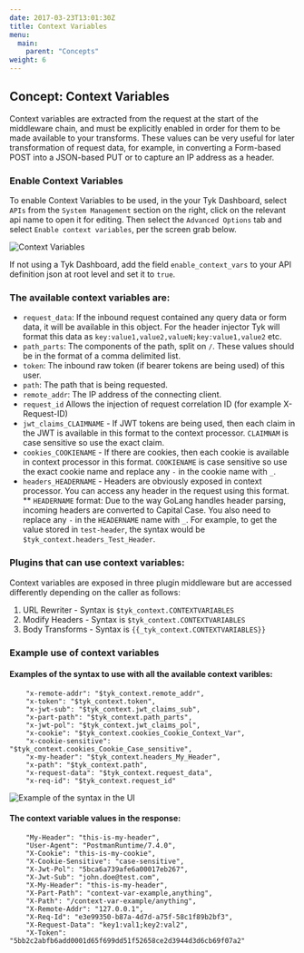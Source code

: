 ```yaml
---
date: 2017-03-23T13:01:30Z
title: Context Variables
menu:
  main:
    parent: "Concepts"
weight: 6 
---
```


## Concept: Context Variables

Context variables are extracted from the request at the start of the middleware chain, and must be explicitly enabled in order for them to be made available to your transforms. These values can be very useful for later transformation of request data, for example, in converting a Form-based POST into a JSON-based PUT or to capture an IP address as a header.

### Enable Context Variables
To enable Context Variables to be used, in the your Tyk Dashboard, select `APIs` from the `System Management` section on the right, click on the relevant api name to open it for editing. Then select the `Advanced Options` tab and select `Enable context variables`, per the screen grab below.

![Context Variables][1]

If not using a Tyk Dashboard, add the field `enable_context_vars` to your API definition json at root level and set it to `true`.

### The available context variables are:

*   `request_data`: If the inbound request contained any query data or form data, it will be available in this object. For the header injector Tyk will format this data as `key:value1,value2,valueN;key:value1,value2` etc.
*   `path_parts`: The components of the path, split on `/`. These values should be in the format of a comma delimited list.
*   `token`: The inbound raw token (if bearer tokens are being used) of this user.
*   `path`: The path that is being requested.
*   `remote_addr`: The IP address of the connecting client.
*   `request_id` Allows the injection of request correlation ID (for example X-Request-ID)
*   `jwt_claims_CLAIMNAME` - If JWT tokens are being used, then each claim in the JWT is available in this format to the context processor. `CLAIMNAM` is case sensitive so use the exact claim.
*   `cookies_COOKIENAME` - If there are cookies, then each cookie is available in context processor in this format. `COOKIENAME` is case sensitive so use the exact cookie name and replace any `-` in the cookie name with `_`.
*   `headers_HEADERNAME` - Headers are obviously exposed in context processor. You can access any header in the request using this format. 
** `HEADERNAME` format: Due to the way GoLang handles header parsing, incoming headers are converted to Capital Case. You also need to replace any `-` in the `HEADERNAME` name with `_`. For example, to get the value stored in `test-header`, the syntax would be `$tyk_context.headers_Test_Header`.


### Plugins that can use context variables:
Context variables are exposed in three plugin middleware but are accessed differently depending on the caller as follows:
1.   URL Rewriter - Syntax is `$tyk_context.CONTEXTVARIABLES`
2.   Modify Headers - Syntax is `$tyk_context.CONTEXTVARIABLES`
3.   Body Transforms - Syntax is `{{_tyk_context.CONTEXTVARIABLES}}`

### Example use of context variables

#### Examples of the syntax to use with all the available context varibles:
```{.json}
    "x-remote-addr": "$tyk_context.remote_addr",
    "x-token": "$tyk_context.token",
    "x-jwt-sub": "$tyk_context.jwt_claims_sub",
    "x-part-path": "$tyk_context.path_parts",
    "x-jwt-pol": "$tyk_context.jwt_claims_pol",
    "x-cookie": "$tyk_context.cookies_Cookie_Context_Var",
    "x-cookie-sensitive": "$tyk_context.cookies_Cookie_Case_sensitive",
    "x-my-header": "$tyk_context.headers_My_Header",
    "x-path": "$tyk_context.path",
    "x-request-data": "$tyk_context.request_data",
    "x-req-id": "$tyk_context.request_id"
```
![Example of the syntax in the UI][2]

#### The context variable values in the response:
```{.json}
    "My-Header": "this-is-my-header",
    "User-Agent": "PostmanRuntime/7.4.0",
    "X-Cookie": "this-is-my-cookie",
    "X-Cookie-Sensitive": "case-sensitive",
    "X-Jwt-Pol": "5bca6a739afe6a00017eb267",
    "X-Jwt-Sub": "john.doe@test.com",
    "X-My-Header": "this-is-my-header",
    "X-Part-Path": "context-var-example,anything",
    "X-Path": "/context-var-example/anything",
    "X-Remote-Addr": "127.0.0.1",
    "X-Req-Id": "e3e99350-b87a-4d7d-a75f-58c1f89b2bf3",
    "X-Request-Data": "key1:val1;key2:val2",
    "X-Token": "5bb2c2abfb6add0001d65f699dd51f52658ce2d3944d3d6cb69f07a2"
```


[1]: /docs/img/dashboard/system-management/context_variables_2.5.png

[2]: /docs/img/dashboard/system-management/context_variables_ui.png
